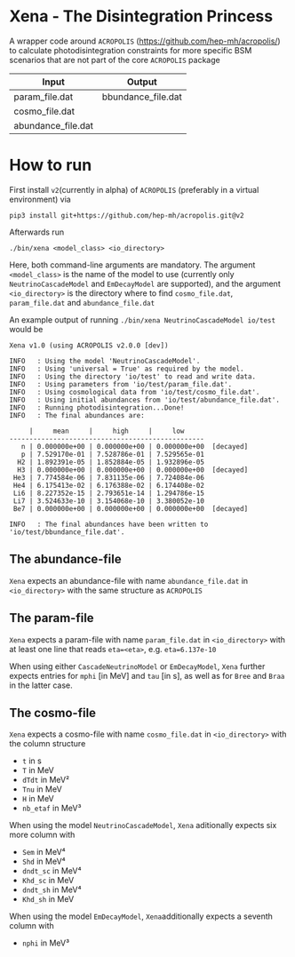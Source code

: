 # Xena - The Disintegration Princess

A wrapper code around ``ACROPOLIS`` (https://github.com/hep-mh/acropolis/) to calculate photodisintegration constraints for more specific BSM scenarios that are not part of the core ``ACROPOLIS`` package

| Input              | Output             |
| ------------------ | ------------------ |
| param_file.dat     | bbundance_file.dat |
| cosmo_file.dat     |                    |
| abundance_file.dat | 

# How to run

First install ``v2``(currently in alpha) of ``ACROPOLIS`` (preferably in a virtual environment) via
```
pip3 install git+https://github.com/hep-mh/acropolis.git@v2
```
Afterwards run
```
./bin/xena <model_class> <io_directory>
```
Here, both command-line arguments are mandatory. The argument ``<model_class>`` is the name of the model to use (currently only ``NeutrinoCascadeModel`` and ``EmDecayModel`` are supported), and the argument ``<io_directory>`` is the directory where to find ``cosmo_file.dat``, ``param_file.dat`` and ``abundance_file.dat``

An example output of running ``./bin/xena NeutrinoCascadeModel io/test`` would be
```
Xena v1.0 (using ACROPOLIS v2.0.0 [dev])

INFO   : Using the model 'NeutrinoCascadeModel'.
INFO   : Using 'universal = True' as required by the model.
INFO   : Using the directory 'io/test' to read and write data.
INFO   : Using parameters from 'io/test/param_file.dat'.
INFO   : Using cosmological data from 'io/test/cosmo_file.dat'.
INFO   : Using initial abundances from 'io/test/abundance_file.dat'.
INFO   : Running photodisintegration...Done!
INFO   : The final abundances are:

     |     mean     |     high     |     low     
-------------------------------------------------
   n | 0.000000e+00 | 0.000000e+00 | 0.000000e+00  [decayed]
   p | 7.529170e-01 | 7.528786e-01 | 7.529565e-01
  H2 | 1.892391e-05 | 1.852884e-05 | 1.932896e-05
  H3 | 0.000000e+00 | 0.000000e+00 | 0.000000e+00  [decayed]
 He3 | 7.774584e-06 | 7.831135e-06 | 7.724084e-06
 He4 | 6.175413e-02 | 6.176388e-02 | 6.174408e-02
 Li6 | 8.227352e-15 | 2.793651e-14 | 1.294786e-15
 Li7 | 3.524633e-10 | 3.154068e-10 | 3.380052e-10
 Be7 | 0.000000e+00 | 0.000000e+00 | 0.000000e+00  [decayed]

INFO   : The final abundances have been written to 'io/test/bbundance_file.dat'.
```

## The abundance-file
``Xena`` expects an abundance-file with name ``abundance_file.dat`` in ``<io_directory>`` with the same structure as ``ACROPOLIS``


## The param-file
``Xena`` expects a param-file with name ``param_file.dat`` in ``<io_directory>`` with at least one line that reads ``eta=<eta>``, e.g. ``eta=6.137e-10``

When using either ``CascadeNeutrinoModel`` or ``EmDecayModel``, ``Xena`` further expects entries for ``mphi`` [in MeV] and ``tau`` [in s], as well as for ``Bree`` and ``Braa`` in the latter case.

## The cosmo-file
``Xena`` expects a cosmo-file with name ``cosmo_file.dat`` in ``<io_directory>`` with the column structure
* ``t`` in s
* ``T`` in MeV
* ``dTdt`` in MeV²
* ``Tnu`` in MeV
* ``H`` in MeV
* ``nb_etaf`` in MeV³

When using the model ``NeutrinoCascadeModel``, ``Xena`` aditionally expects six more column with
* ``Sem`` in MeV⁴
* ``Shd`` in MeV⁴
* ``dndt_sc`` in MeV⁴
* ``Khd_sc`` in MeV
* ``dndt_sh`` in MeV⁴
* ``Khd_sh`` in MeV

When using the model ``EmDecayModel``, ``Xena``additionally expects a seventh column with
* ``nphi`` in MeV³
